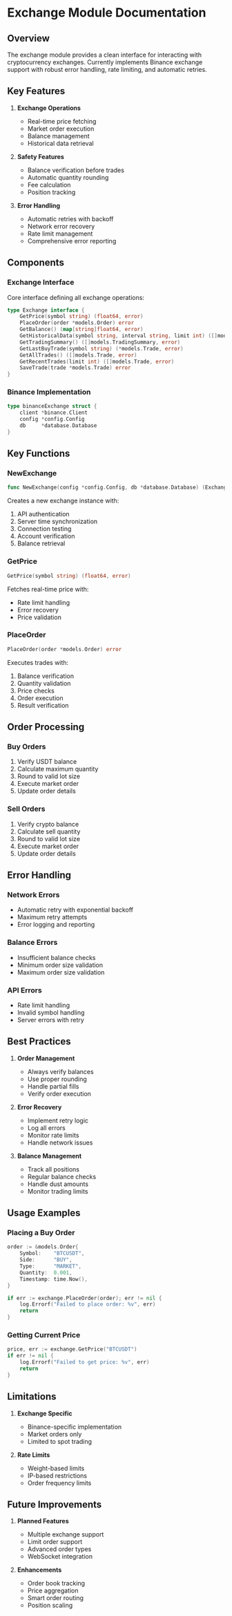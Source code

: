 # Exchange Module Documentation

## Overview

The exchange module provides a clean interface for interacting with cryptocurrency exchanges. Currently implements Binance exchange support with robust error handling, rate limiting, and automatic retries.

## Key Features

1. **Exchange Operations**

   - Real-time price fetching
   - Market order execution
   - Balance management
   - Historical data retrieval

2. **Safety Features**

   - Balance verification before trades
   - Automatic quantity rounding
   - Fee calculation
   - Position tracking

3. **Error Handling**
   - Automatic retries with backoff
   - Network error recovery
   - Rate limit management
   - Comprehensive error reporting

## Components

### Exchange Interface

Core interface defining all exchange operations:

```go
type Exchange interface {
    GetPrice(symbol string) (float64, error)
    PlaceOrder(order *models.Order) error
    GetBalance() (map[string]float64, error)
    GetHistoricalData(symbol string, interval string, limit int) ([]models.Kline, error)
    GetTradingSummary() ([]models.TradingSummary, error)
    GetLastBuyTrade(symbol string) (*models.Trade, error)
    GetAllTrades() ([]models.Trade, error)
    GetRecentTrades(limit int) ([]models.Trade, error)
    SaveTrade(trade *models.Trade) error
}
```

### Binance Implementation

```go
type binanceExchange struct {
    client *binance.Client
    config *config.Config
    db     *database.Database
}
```

## Key Functions

### NewExchange

```go
func NewExchange(config *config.Config, db *database.Database) (Exchange, error)
```

Creates a new exchange instance with:

1. API authentication
2. Server time synchronization
3. Connection testing
4. Account verification
5. Balance retrieval

### GetPrice

```go
GetPrice(symbol string) (float64, error)
```

Fetches real-time price with:

- Rate limit handling
- Error recovery
- Price validation

### PlaceOrder

```go
PlaceOrder(order *models.Order) error
```

Executes trades with:

1. Balance verification
2. Quantity validation
3. Price checks
4. Order execution
5. Result verification

## Order Processing

### Buy Orders

1. Verify USDT balance
2. Calculate maximum quantity
3. Round to valid lot size
4. Execute market order
5. Update order details

### Sell Orders

1. Verify crypto balance
2. Calculate sell quantity
3. Round to valid lot size
4. Execute market order
5. Update order details

## Error Handling

### Network Errors

- Automatic retry with exponential backoff
- Maximum retry attempts
- Error logging and reporting

### Balance Errors

- Insufficient balance checks
- Minimum order size validation
- Maximum order size validation

### API Errors

- Rate limit handling
- Invalid symbol handling
- Server errors with retry

## Best Practices

1. **Order Management**

   - Always verify balances
   - Use proper rounding
   - Handle partial fills
   - Verify order execution

2. **Error Recovery**

   - Implement retry logic
   - Log all errors
   - Monitor rate limits
   - Handle network issues

3. **Balance Management**
   - Track all positions
   - Regular balance checks
   - Handle dust amounts
   - Monitor trading limits

## Usage Examples

### Placing a Buy Order

```go
order := &models.Order{
    Symbol:    "BTCUSDT",
    Side:      "BUY",
    Type:      "MARKET",
    Quantity:  0.001,
    Timestamp: time.Now(),
}

if err := exchange.PlaceOrder(order); err != nil {
    log.Errorf("Failed to place order: %v", err)
    return
}
```

### Getting Current Price

```go
price, err := exchange.GetPrice("BTCUSDT")
if err != nil {
    log.Errorf("Failed to get price: %v", err)
    return
}
```

## Limitations

1. **Exchange Specific**

   - Binance-specific implementation
   - Market orders only
   - Limited to spot trading

2. **Rate Limits**
   - Weight-based limits
   - IP-based restrictions
   - Order frequency limits

## Future Improvements

1. **Planned Features**

   - Multiple exchange support
   - Limit order support
   - Advanced order types
   - WebSocket integration

2. **Enhancements**
   - Order book tracking
   - Price aggregation
   - Smart order routing
   - Position scaling
